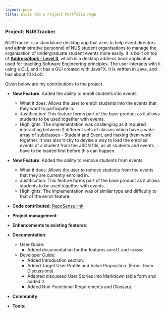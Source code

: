 ```yaml
---
layout: page
title: Elvis Teo's Project Portfolio Page
---
```


### Project: NUSTracker

NUSTracker is a standalone desktop app that aims to help event directors and administrative personnel of
NUS student organisations to manage the organisation of undergraduate student events more easily.
It is built on top of **[AddressBook - Level 3](https://se-education.org/addressbook-level3)**, which is a desktop address book application used for teaching Software Engineering principles. The user interacts with it using a CLI, and it has a GUI created with JavaFX. It is written in Java, and has about 10 kLoC.

Given below are my contributions to the project.

* **New Feature**: Added the ability to enroll students into events.
  * What it does: Allows the user to enroll students into the events that they want to participate in.
  * Justification: This feature forms part of the base product as it allows students to be used together with events.
  * Highlights: The implementation was challenging as it required interacting between 2 different sets of classes which have a wide array of subclasses - Student and Event, and making them work together.
  It was also tricky to devise a way to load the enrolled events of a student from the JSON file, as all students and events have to be loaded first before this can happen.

* **New Feature**: Added the ability to remove students from events.
  * What it does: Allows the user to remove students from the events that they are currently enrolled in.
  * Justification: This feature forms part of the base product as it allows students to be used together with events.
  * Highlights: The implementation was of similar type and difficulty to that of the enroll feature.

* **Code contributed**: [RepoSense link]()

* **Project management**:
  <!--- * Managed releases `v1.3` - `v1.5rc` (3 releases) on GitHub --->

* **Enhancements to existing features**:
  <!--- Changed the edit command to identify students by NUS Net ID instead of by index in the GUI's list.

  * Updated the GUI color scheme (Pull requests [\#33](), [\#34]())
  * Wrote additional tests for existing features to increase coverage from 88% to 92% (Pull requests [\#36](), [\#38]()) --->

* **Documentation**:
  * User Guide:
    * Added documentation for the features `enroll` and `remove` 
  * Developer Guide:
    * Added Introduction section.
    * Added Target User Profile and Value Proposition. (From Team Discussions)
    * Adapted discussed User Stories into Markdown table form and added it.
    * Added Non-Functional Requirements and Glossary.

* **Community**:
  <!---
  * PRs reviewed (with non-trivial review comments): [\#12](), [\#32](), [\#19](), [\#42]()
  * Contributed to forum discussions (examples: [1](), [2](), [3](), [4]())
  * Reported bugs and suggestions for other teams in the class (examples: [1](), [2](), [3]())
  * Some parts of the history feature I added was adopted by several other class mates ([1](), [2]())
  --->
  
* **Tools**:
  <!---
  * Integrated a third party library (Natty) to the project ([\#42]())
  * Integrated a new Github plugin (CircleCI) to the team repo
  --->

